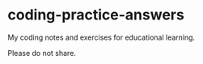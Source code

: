 # coding-practice-answers

My coding notes and exercises for educational learning.

Please do not share.